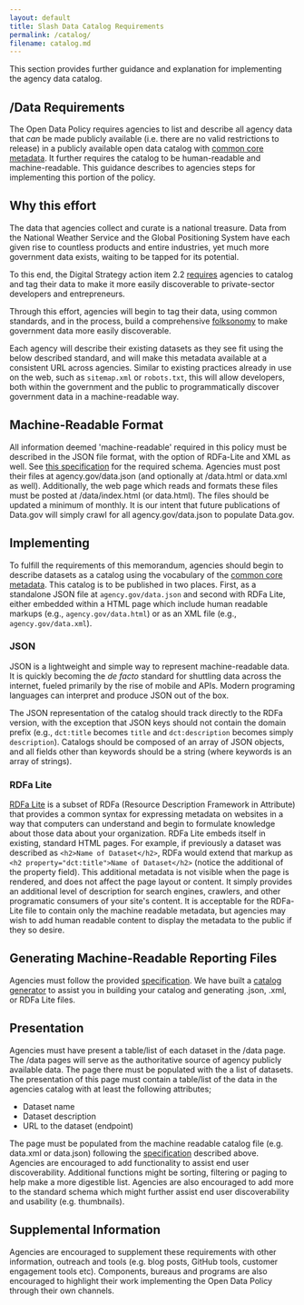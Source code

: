 ```yaml
---
layout: default
title: Slash Data Catalog Requirements
permalink: /catalog/
filename: catalog.md
---
```


This section provides further guidance and explanation for implementing the agency data catalog.    

/Data Requirements
------------------

The Open Data Policy requires agencies to list and describe all agency data that *can* be made publicly available (i.e. there are no valid restrictions to release) in a publicly available open data catalog with [common core metadata](schema/).  It further requires the catalog to be human-readable and machine-readable.  This guidance describes to agencies steps for implementing this portion of the policy. 

Why this effort
---------------

The data that agencies collect and curate is a national treasure. Data from the National Weather Service and the Global Positioning System have each given rise to countless products and entire industries, yet much more government data exists, waiting to be tapped for its potential. 

To this end, the Digital Strategy action item 2.2 [requires](http://www.whitehouse.gov/sites/default/files/omb/egov/digital-government/digital-government.html#existing-data) agencies to catalog and tag their data to make it more easily discoverable to private-sector developers and entrepreneurs.

Through this effort, agencies will begin to tag their data, using common standards, and in the process, build a comprehensive [folksonomy](http://en.wikipedia.org/wiki/Folksonomy) to make government data more easily discoverable. 

Each agency will describe their existing datasets as they see fit using the below described standard, and will make this metadata available at a consistent URL across agencies. Similar to existing practices already in use on the web, such as `sitemap.xml` or `robots.txt`, this will allow developers, both within the government and the public to programmatically discover government data in a machine-readable way.

Machine-Readable Format
-----------------------

All information deemed 'machine-readable' required in this policy must be described in the JSON file format, with the option of RDFa-Lite and XML as well.  See [this specification](schema/) for the required schema.  Agencies must post their files at agency.gov/data.json (and optionally at /data.html or data.xml as well).  Additionally, the web page which reads and formats these files must be posted at /data/index.html (or data.html).  The files should be updated a minimum of monthly.  It is our intent that future publications of Data.gov will simply crawl for all agency.gov/data.json to populate Data.gov.

Implementing
------------

To fulfill the requirements of this memorandum, agencies should begin to describe datasets as a catalog using the vocabulary of the [common core metadata](schema/). This catalog is to be published in two places. First, as a standalone JSON file at `agency.gov/data.json` and second with RDFa Lite, either embedded within a HTML page which include human readable markups (e.g., `agency.gov/data.html`) or as an XML file (e.g., `agency.gov/data.xml`). 

### JSON

JSON is a lightweight and simple way to represent machine-readable data. It is quickly becoming the *de facto* standard for shuttling data across the internet, fueled primarily by the rise of mobile and APIs. Modern programing languages can interpret and produce JSON out of the box. 

The JSON representation of the catalog should track directly to the RDFa version, with the exception that JSON keys should not contain the domain prefix (e.g., `dct:title` becomes `title` and `dct:description` becomes simply `description`). Catalogs should be composed of an array of JSON objects, and all fields other than keywords should be a string (where keywords is an array of strings).

### RDFa Lite

[RDFa Lite](http://www.w3.org/TR/rdfa-lite/) is a subset of RDFa (Resource Description Framework in Attribute) that provides a common syntax for expressing metadata on websites in a way that computers can understand and begin to formulate knowledge about those data about your organization. RDFa Lite embeds itself in existing, standard HTML pages. For example, if previously a dataset was described as `<h2>Name of Dataset</h2>`, RDFa would extend that markup as  `<h2 property="dct:title">Name of Dataset</h2>` (notice the additional of the property field). This additional metadata is not visible when the page is rendered, and does not affect the page layout or content. It simply provides an additional level of description for search engines, crawlers, and other programatic consumers of your site's content.  It is acceptable for the RDFa-Lite file to contain only the machine readable metadata, but agencies may wish to add human readable content to display the metadata to the public if they so desire.


Generating Machine-Readable Reporting Files
-------------------------------------------

Agencies must follow the provided [specification](schema/).  We have built a [catalog generator](http://project-open-data.github.com/catalog-generator/) to assist you in building your catalog and generating .json, .xml, or RDFa Lite files.  

Presentation
------------

Agencies must have present a table/list of each dataset in the /data page.  The /data pages will serve as the authoritative source of agency publicly available data. The page there must be populated with the a list of datasets.  The presentation of this page must contain a table/list of the data in the agencies catalog with at least the following attributes;

* Dataset name
* Dataset description
* URL to the dataset (endpoint)

The page must be populated from the machine readable catalog file (e.g. data.xml or data.json) following the [specification](schema/) described above.  Agencies are encouraged to add functionality to assist end user discoverability.  Additional functions might be sorting, filtering or paging to help make a more digestible list.  Agencies are also encouraged to add more to the standard schema which might further assist end user discoverability and usability (e.g. thumbnails).

Supplemental Information
------------------------

Agencies are encouraged to supplement these requirements with other information, outreach and tools (e.g. blog posts, GitHub tools, customer engagement tools etc).  Components, bureaus and programs are also encouraged to highlight their work implementing the Open Data Policy through their own channels.
